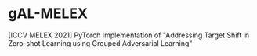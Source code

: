 # gAL-MELEX
[ICCV MELEX 2021] PyTorch Implementation of "Addressing Target Shift in Zero-shot Learning using Grouped Adversarial Learning"
